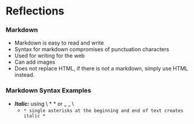 # Reflections

### Markdown
- Markdown is easy to read and write
- Syntax for markdown compromises of punctuation characters
- Used for writing for the web
- Can add images
- Does not replace HTML, if there is not a markdown, simply use HTML instead.

### Markdown Syntax Examples

-  ***Italic:*** using \ * * or _ _ \       
    -  ``` * single asterisks at the beginning and end of text creates italic * ```
  
